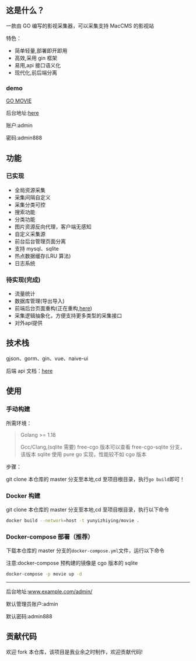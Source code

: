 ## 这是什么？

一款由 GO 编写的影视采集器，可以采集支持 MacCMS 的影视站

特色：

- 简单轻量,部署即开即用
- 高效,采用 gin 框架
- 易用,api 接口语义化
- 现代化,前后端分离

### demo

[GO MOVIE](http://movie.demo.nvimer.org/)

后台地址:[here](http://movie.demo.nvimer.org/admin)

账户:admin

密码:admin888

## 功能

### 已实现

- 全局资源采集
- 采集间隔自定义
- 采集分类可控
- 搜索功能
- 分类功能
- 图片资源反向代理，客户端无感知
- 自定义采集源
- 前台后台管理页面分离
- 支持 mysql、sqlite
- 热点数据缓存(LRU 算法)
- 日志系统

### 待实现(完成)

- 流量统计
- 数据库管理(导出导入)
- 前端后台页面重构(正在重构,[here](https://github.com/jinzhongjia/newMovieAdmin))
- 采集逻辑抽象化，方便支持更多类型的采集接口
- 对外api提供

## 技术栈

gjson、gorm、gin、vue、naive-ui

后端 api 文档：[here](https://console-docs.apipost.cn/preview/ec88e3cf21948a37/480c3d77eff01465)

## 使用

### 手动构建

所需环境：

> Golang >= 1.18
>
> Gcc/Clang,(sqlite 需要)
> free-cgo 版本可以查看 free-cgo-sqlite 分支，该版本 sqlite 使用 pure go 实现，性能较不如 cgo 版本

步骤：

git clone 本仓库的 master 分支至本地,cd 至项目根目录，执行`go build`即可！

### Docker 构建

git clone 本仓库的 master 分支至本地,cd 至项目根目录，执行以下命令

```bash
docker build --network=host -t yunyizhiying/movie .

```

### Docker-compose 部署（推荐）

下载本仓库的 master 分支的`docker-compose.yml`文件，运行以下命令

注意:docker-compose 预构建的镜像是 cgo 版本的 sqlite

```bash
docker-compose -p movie up -d
```

---

后台地址:www.example.com/admin/

默认管理员账户:admin

默认密码:admin888

## 贡献代码

欢迎 fork 本仓库，该项目是我业余之时制作，欢迎贡献代码!

